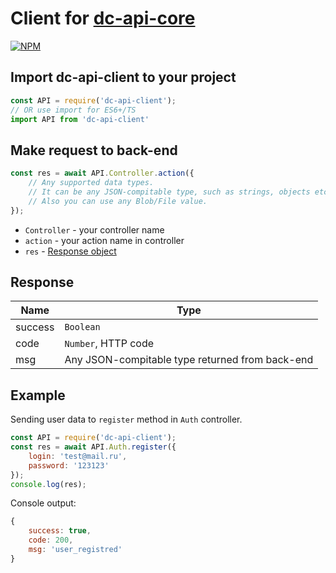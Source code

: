 # Client for [dc-api-core](https://github.com/DimaCrafter/dc-api-core)

[![NPM](https://nodei.co/npm/dc-api-client.png)](https://npmjs.com/package/dc-api-client)

## Import dc-api-client to your project

```js
const API = require('dc-api-client');
// OR use import for ES6+/TS
import API from 'dc-api-client'
```

## Make request to back-end

```js
const res = await API.Controller.action({
    // Any supported data types.
    // It can be any JSON-compitable type, such as strings, objects etc.
    // Also you can use any Blob/File value.
});
```

* `Controller` - your controller name
* `action` - your action name in controller
* `res` - [Response object](#Example)

## Response

| Name    | Type                                            |
|---------|-------------------------------------------------|
| success | `Boolean`                                       |
| code    | `Number`, HTTP code                             |
| msg     | Any JSON-compitable type returned from back-end |

## Example

Sending user data to `register` method in `Auth` controller.

```js
const API = require('dc-api-client');
const res = await API.Auth.register({
    login: 'test@mail.ru',
    password: '123123'
});
console.log(res);
```

Console output:

```js
{
    success: true,
    code: 200,
    msg: 'user_registred'
}
```
